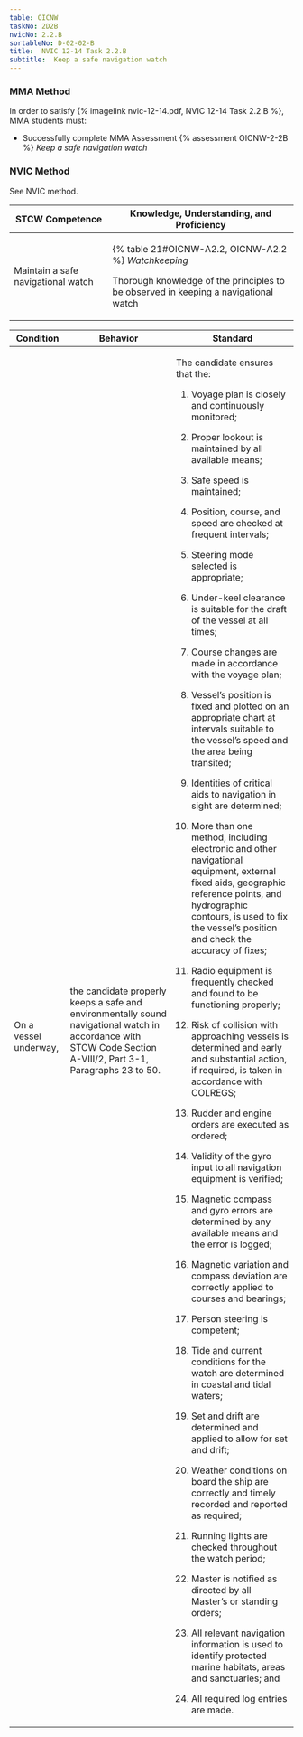 ```yaml
---
table: OICNW
taskNo: 2D2B
nvicNo: 2.2.B 
sortableNo: D-02-02-B
title:  NVIC 12-14 Task 2.2.B
subtitle:  Keep a safe navigation watch
---
```



### MMA Method

In order to satisfy  {% imagelink nvic-12-14.pdf, NVIC 12-14 Task 2.2.B %}, MMA students must:

* Successfully complete MMA Assessment {% assessment OICNW-2-2B %} *Keep a safe navigation watch*


### NVIC Method

<a onclick="togglevisibility('nvic_methods')" >See NVIC method.</a>

<div id='nvic_methods' class='hide'>

<table>
<thead>
<tr>
<th class='forty'> STCW Competence </th>
<th class='sixty'> Knowledge, Understanding, and Proficiency </th>
</tr>
</thead>




<tbody>
<tr><td markdown='1'>

Maintain a safe navigational watch

</td><td markdown='1'>

{% table 21#OICNW-A2.2, OICNW-A2.2 %} *Watchkeeping*

Thorough knowledge of the principles to be observed in keeping a navigational watch

</td></tr>


</tbody>
</table>


<table>
<thead>
<tr><th class='twenty'>  Condition </th><th class='twenty'> Behavior </th><th  class='sixty'>Standard </th></tr>
</thead>
<tbody >



<tr><td markdown='1'>

On a vessel underway,

</td><td markdown='1'>

the candidate properly keeps a safe and environmentally sound navigational watch in accordance with STCW Code Section A-VIII/2, Part 3-1, Paragraphs 23 to 50.

<br>

<div class="tooltip" markdown='1'>



</div>


</td><td markdown='1'>

The candidate ensures that the:

1. Voyage plan is closely and continuously monitored;

2. Proper lookout is maintained by all available means;

3. Safe speed is maintained;

4. Position, course, and speed are checked at frequent intervals;

5. Steering mode selected is appropriate;

6. Under-keel clearance is suitable for the draft of the vessel at all times;

7. Course changes are made in accordance with the voyage plan;

8. Vessel’s position is fixed and plotted on an appropriate chart at intervals suitable to the vessel’s speed and the area being transited;

9. Identities of critical aids to navigation in sight are determined;

10. More than one method, including electronic and other navigational equipment, external fixed aids, geographic reference points, and hydrographic contours, is used to fix the vessel’s position and check the accuracy of fixes;

11. Radio equipment is frequently checked and found to be functioning properly;

12. Risk of collision with approaching vessels is determined and early and substantial action, if required, is taken in accordance with COLREGS;

13. Rudder and engine orders are executed as ordered;

14. Validity of the gyro input to all navigation equipment is verified;

15. Magnetic compass and gyro errors are determined by any available means and the error is logged;

16. Magnetic variation and compass deviation are correctly applied to courses and bearings;

17. Person steering is competent;

18. Tide and current conditions for the watch are determined in coastal and tidal waters;

19. Set and drift are determined and applied to allow for set and drift;

20. Weather conditions on board the ship are correctly and timely recorded and reported as required;

21. Running lights are checked throughout the watch period;

22. Master is notified as directed by all Master’s or standing orders;

23. All relevant navigation information is used to identify protected marine habitats, areas and sanctuaries; and

24. All required log entries are made.

</td></tr>
</tbody>
</table>
</div>
